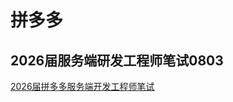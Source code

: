 # 拼多多

## 2026届服务端研发工程师笔试0803

[2026届拼多多服务端开发工程师笔试](https://www.nowcoder.com/feed/main/detail/0e1c355340fd4f6395671bf5ef6e8e6d?sourceSSR=users)


